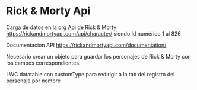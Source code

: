 # Rick & Morty Api

Carga de datos en la org Api de Rick & Morty
https://rickandmortyapi.com/api/character/<Id> siendo Id numérico 1 al 826 

Documentacion API 
https://rickandmortyapi.com/documentation/ 

Necesario crear un objeto para guardar los personajes de Rick & Morty con los campos correspondientes.

LWC datatable con customType para redirigir a la tab del registro del personaje por nombre